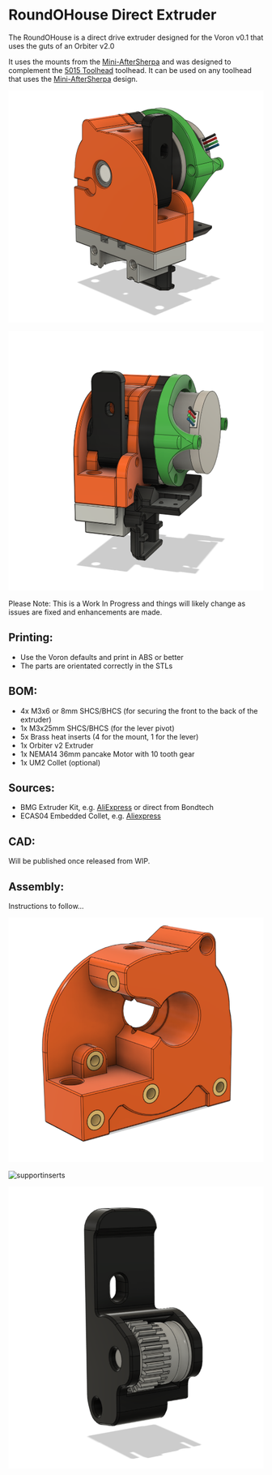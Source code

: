 # RoundOHouse Direct Extruder

The RoundOHouse is a direct drive extruder designed for the Voron v0.1 that uses the guts of an Orbiter v2.0

It uses the mounts from the [Mini-AfterSherpa](https://github.com/KurioHonoo/Mini-AfterSherpa) and was designed to complement the [5015 Toolhead](https://github.com/waytotheweb/voron/tree/main/V0/5015_Toolhead) toolhead. It can be used on any toolhead that uses the [Mini-AfterSherpa](https://github.com/KurioHonoo/Mini-AfterSherpa) design.

![orbfront](images/orbfront.png)

![orbback](images/orbback.png)

Please Note: This is a Work In Progress and things will likely change as issues are fixed and enhancements are made.


## Printing:

- Use the Voron defaults and print in ABS or better
- The parts are orientated correctly in the STLs

## BOM:

- 4x M3x6 or 8mm SHCS/BHCS (for securing the front to the back of the extruder)
- 1x M3x25mm  SHCS/BHCS (for the lever pivot)
- 5x Brass heat inserts (4 for the mount, 1 for the lever)
- 1x Orbiter v2 Extruder
- 1x NEMA14 36mm pancake Motor with 10 tooth gear
- 1x UM2 Collet (optional)

## Sources:

- BMG Extruder Kit, e.g. [AliExpress](https://www.aliexpress.com/item/4000021186440.html) or direct from Bondtech
- ECAS04 Embedded Collet, e.g. [Aliexpress](https://www.aliexpress.com/item/1005002538357279.html)

## CAD:

Will be published once released from WIP.

## Assembly:

Instructions to follow...

![frontinserts](images/frontinserts.png)

![supportinserts](images/supportinserts.png)

![latch](images/latch.png)
